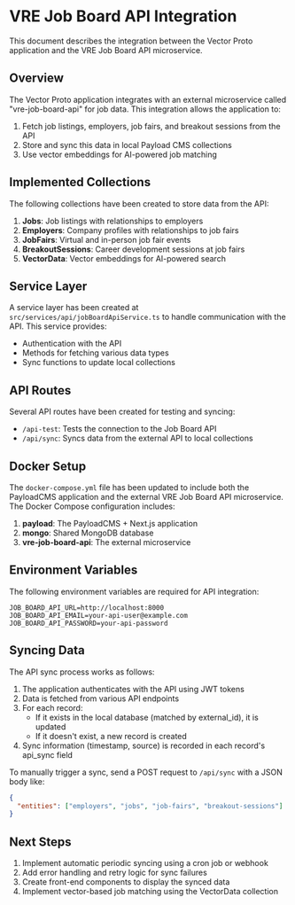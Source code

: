 # VRE Job Board API Integration

This document describes the integration between the Vector Proto application and the VRE Job Board API microservice.

## Overview

The Vector Proto application integrates with an external microservice called "vre-job-board-api" for job data. This integration allows the application to:

1. Fetch job listings, employers, job fairs, and breakout sessions from the API
2. Store and sync this data in local Payload CMS collections
3. Use vector embeddings for AI-powered job matching

## Implemented Collections

The following collections have been created to store data from the API:

1. **Jobs**: Job listings with relationships to employers
2. **Employers**: Company profiles with relationships to job fairs
3. **JobFairs**: Virtual and in-person job fair events
4. **BreakoutSessions**: Career development sessions at job fairs
5. **VectorData**: Vector embeddings for AI-powered search

## Service Layer

A service layer has been created at `src/services/api/jobBoardApiService.ts` to handle communication with the API. This service provides:

- Authentication with the API
- Methods for fetching various data types
- Sync functions to update local collections

## API Routes

Several API routes have been created for testing and syncing:

- `/api-test`: Tests the connection to the Job Board API
- `/api/sync`: Syncs data from the external API to local collections

## Docker Setup

The `docker-compose.yml` file has been updated to include both the PayloadCMS application and the external VRE Job Board API microservice. The Docker Compose configuration includes:

1. **payload**: The PayloadCMS + Next.js application
2. **mongo**: Shared MongoDB database
3. **vre-job-board-api**: The external microservice

## Environment Variables

The following environment variables are required for API integration:

```
JOB_BOARD_API_URL=http://localhost:8000
JOB_BOARD_API_EMAIL=your-api-user@example.com
JOB_BOARD_API_PASSWORD=your-api-password
```

## Syncing Data

The API sync process works as follows:

1. The application authenticates with the API using JWT tokens
2. Data is fetched from various API endpoints
3. For each record:
   - If it exists in the local database (matched by external_id), it is updated
   - If it doesn't exist, a new record is created
4. Sync information (timestamp, source) is recorded in each record's api_sync field

To manually trigger a sync, send a POST request to `/api/sync` with a JSON body like:

```json
{
  "entities": ["employers", "jobs", "job-fairs", "breakout-sessions"]
}
```

## Next Steps

1. Implement automatic periodic syncing using a cron job or webhook
2. Add error handling and retry logic for sync failures
3. Create front-end components to display the synced data
4. Implement vector-based job matching using the VectorData collection